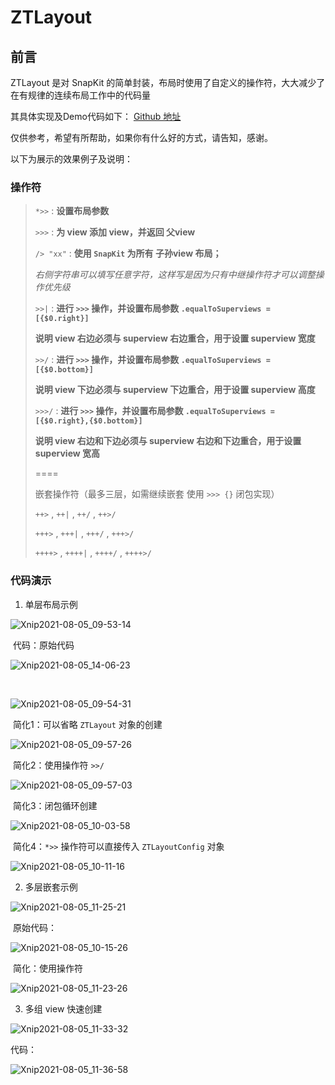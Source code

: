 # ZTLayout

## 前言

ZTLayout 是对 SnapKit 的简单封装，布局时使用了自定义的操作符，大大减少了在有规律的连续布局工作中的代码量

其具体实现及Demo代码如下： [Github 地址](https://github.com/zt-zhang/ZTLayout)

仅供参考，希望有所帮助，如果你有什么好的方式，请告知，感谢。

以下为展示的效果例子及说明：

### 操作符

>`*>>` : **设置布局参数**
>
>`>>>` : **为 view 添加 view，并返回 父view**
>
>`/> "xx"` : **使用 `SnapKit` 为所有 子孙view 布局；**
>
>*右侧字符串可以填写任意字符，这样写是因为只有中继操作符才可以调整操作优先级*
>
>`>>|` : **进行 `>>>` 操作，并设置布局参数 `.equalToSuperviews = [{$0.right}]`**
>
>**说明 view 右边必须与 superview 右边重合，用于设置 superview 宽度**
>
>`>>/` : **进行 `>>>` 操作，并设置布局参数 `.equalToSuperviews = [{$0.bottom}]`**
>
>**说明 view 下边必须与 superview 下边重合，用于设置 superview 高度**
>
>`>>>/` : **进行 `>>>` 操作，并设置布局参数 `.equalToSuperviews = [{$0.right},{$0.bottom}]`**
>
>**说明 view 右边和下边必须与 superview 右边和下边重合，用于设置 superview 宽高**
>
>====
>
>嵌套操作符（最多三层，如需继续嵌套 使用 `>>> {}` 闭包实现）
>
>`++>` , `++|` , `++/` , `++>/` 
>
>`+++>` , `+++|` , `+++/` , `+++>/` 
>
>`++++>` , `++++|` , `++++/` , `++++>/` 

### 代码演示

1. 单层布局示例

![Xnip2021-08-05_09-53-14](./images/Xnip2021-08-05_09-53-14.png)

​	代码：原始代码

![Xnip2021-08-05_14-06-23](./images/Xnip2021-08-05_14-06-23.png)

​			

![Xnip2021-08-05_09-54-31](./images/Xnip2021-08-05_09-54-31.png)

​	简化1：可以省略 `ZTLayout` 对象的创建

![Xnip2021-08-05_09-57-26](./images/Xnip2021-08-05_09-57-26.png)

​	简化2：使用操作符 `>>/`

![Xnip2021-08-05_09-57-03](./images/Xnip2021-08-05_09-57-03.png)

​	简化3：闭包循环创建

![Xnip2021-08-05_10-03-58](./images/Xnip2021-08-05_10-03-58.png)

​	简化4：`*>>` 操作符可以直接传入 `ZTLayoutConfig` 对象

![Xnip2021-08-05_10-11-16](./images/Xnip2021-08-05_10-11-16.png)

2. 多层嵌套示例

![Xnip2021-08-05_11-25-21](./images/Xnip2021-08-05_11-25-21.png)

​	原始代码：

![Xnip2021-08-05_10-15-26](./images/Xnip2021-08-05_10-15-26.png)

​	简化：使用操作符

![Xnip2021-08-05_11-23-26](./images/Xnip2021-08-05_11-23-26.png)

3. 多组 view 快速创建

![Xnip2021-08-05_11-33-32](./images/Xnip2021-08-05_11-33-32.png)

代码：

![Xnip2021-08-05_11-36-58](./images/Xnip2021-08-05_11-36-58.png)

